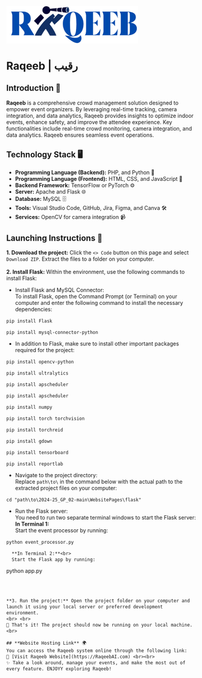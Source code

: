 <img src="WebsitePages/images/Logo2.png" alt="Raqeeb Logo" width="350"/>

#  Raqeeb | رقيب  
## **Introduction** 🔭
**Raqeeb** is a comprehensive crowd management solution designed to empower event organizers. By leveraging real-time tracking, camera integration, and data analytics, Raqeeb provides insights to optimize indoor events, enhance safety, and improve the attendee experience. Key functionalities include real-time crowd monitoring, camera integration, and data analytics. Raqeeb ensures seamless event operations.

## **Technology Stack** 🖥️
- **Programming Language (Backend):** PHP, and Python 🐍
- **Programming Language (Frontend):** HTML, CSS, and JavaScript 🎨
- **Backend Framework:** TensorFlow or PyTorch  ⚙️ 
- **Server:** Apache and Flask 🌐
- **Database:** MySQL 🗄️
- **Tools:** Visual Studio Code, GitHub, Jira, Figma, and Canva 🛠️
- **Services:** OpenCV for camera integration 📹 

## **Launching Instructions** 🚀
  **1. Download the project:** Click the `<> Code` button on this page and select `Download ZIP`. Extract the files to a folder on your computer. <br><br>
  **2. Install Flask:** Within the environment, use the following commands to install Flask:
  - Install Flask and MySQL Connector: <br>
    To install Flask, open the Command Prompt (or Terminal) on your computer and enter the following command to install the necessary dependencies:
  ```
  pip install Flask
  ```
  ```
  pip install mysql-connector-python
  ```
  - In addition to Flask, make sure to install other important packages required for the project:
  ```
  pip install opencv-python
  ```
  ```
  pip install ultralytics
  ```
  ```
  pip install apscheduler
  ```
  ```
  pip install apscheduler
  ```
  ```
  pip install numpy
  ```
  ```
  pip install torch torchvision
  ```
  ```
  pip install torchreid
  ```
  ```
  pip install gdown
  ```
  ```
  pip install tensorboard
  ```
  ```
  pip install reportlab
  ```


  - Navigate to the project directory: <br>
    Replace `path\to\` in the command below with the actual path to the extracted project files on your computer:
  ```
  cd "path\to\2024-25_GP_02-main\WebsitePages\flask"
  ```
  - Run the Flask server: <br>
    You need to run two separate terminal windows to start the Flask server:<br>
      **In Terminal 1:**<br>
      Start the event processor by running:
  ```
  python event_processor.py
  ```
      **In Terminal 2:**<br>
      Start the Flask app by running: 
  python app.py
  ```


  
  **3. Run the project:** Open the project folder on your computer and launch it using your local server or preferred development environment. 
  <br> <br> 
  🌟 That's it! The project should now be running on your local machine. <br>

  ## **Website Hosting Link** 🌍  
You can access the Raqeeb system online through the following link:  
🔗 [Visit Raqeeb Website](https://RaqeebAI.com) <br><br>
✨ Take a look around, manage your events, and make the most out of every feature. ENJOYY exploring Raqeeb!






